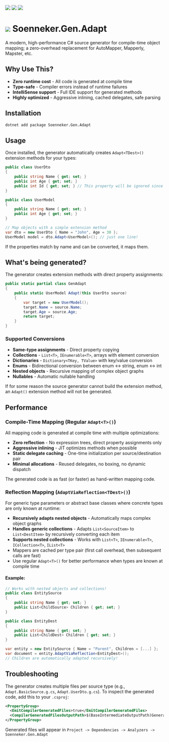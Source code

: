 ﻿[![](https://img.shields.io/nuget/v/soenneker.gen.adapt.svg?style=for-the-badge)](https://www.nuget.org/packages/soenneker.gen.adapt/)
[![](https://img.shields.io/github/actions/workflow/status/soenneker/soenneker.gen.adapt/publish-package.yml?style=for-the-badge)](https://github.com/soenneker/soenneker.gen.adapt/actions/workflows/publish-package.yml)
[![](https://img.shields.io/nuget/dt/soenneker.gen.adapt.svg?style=for-the-badge)](https://www.nuget.org/packages/soenneker.gen.adapt/)

# ![](https://user-images.githubusercontent.com/4441470/224455560-91ed3ee7-f510-4041-a8d2-3fc093025112.png) Soenneker.Gen.Adapt

A modern, high-performance C# source generator for compile-time object mapping; a zero-overhead replacement for AutoMapper, Mapperly, Mapster, etc.

## Why Use This?

- **Zero runtime cost** - All code is generated at compile time
- **Type-safe** - Compiler errors instead of runtime failures
- **IntelliSense support** - Full IDE support for generated methods
- **Highly optimized** - Aggressive inlining, cached delegates, safe parsing

## Installation

```bash
dotnet add package Soenneker.Gen.Adapt
```

## Usage

Once installed, the generator automatically creates `Adapt<TDest>()` extension methods for your types:

```csharp
public class UserDto
{
    public string Name { get; set; }
    public int Age { get; set; }
    public int Id { get; set; } // This property will be ignored since it doesn't exist in UserModel
}

public class UserModel
{
    public string Name { get; set; }
    public int Age { get; set; }
}

// Map objects with a simple extension method
var dto = new UserDto { Name = "John", Age = 30 };
UserModel model = dto.Adapt<UserModel>(); // just one line!
```

If the properties match by name and can be converted, it maps them.

## What's being generated?

The generator creates extension methods with direct property assignments:

```csharp
public static partial class GenAdapt
{
    public static UserModel Adapt(this UserDto source)
    {
        var target = new UserModel();
        target.Name = source.Name;
        target.Age = source.Age;
        return target;
    }
}
```

### Supported Conversions

- **Same-type assignments** - Direct property copying
- **Collections** - `List<T>`, `IEnumerable<T>`, arrays with element conversion
- **Dictionaries** - `Dictionary<TKey, TValue>` with key/value conversion
- **Enums** - Bidirectional conversion between enum ↔ string, enum ↔ int
- **Nested objects** - Recursive mapping of complex object graphs
- **Nullables** - Automatic nullable handling

If for some reason the source generator cannot build the extension method, an `Adapt()` extension method will not be generated.

## Performance

### Compile-Time Mapping (Regular `Adapt<T>()`)

All mapping code is generated at compile time with multiple optimizations:

- **Zero reflection** - No expression trees, direct property assignments only
- **Aggressive inlining** - JIT optimizes methods when possible
- **Static delegate caching** - One-time initialization per source/destination pair
- **Minimal allocations** - Reused delegates, no boxing, no dynamic dispatch

The generated code is as fast (or faster) as hand-written mapping code.

### Reflection Mapping (`AdaptViaReflection<TDest>()`)

For generic type parameters or abstract base classes where concrete types are only known at runtime:

- **Recursively adapts nested objects** - Automatically maps complex object graphs
- **Handles generic collections** - Adapts `List<SourceItem>` to `List<DestItem>` by recursively converting each item
- **Supports nested collections** - Works with `List<T>`, `IEnumerable<T>`, `ICollection<T>`, `IList<T>`
- Mappers are cached per type pair (first call overhead, then subsequent calls are fast)
- Use regular `Adapt<T>()` for better performance when types are known at compile time

#### Example:
```csharp
// Works with nested objects and collections!
public class EntitySource 
{
    public string Name { get; set; }
    public List<ChildSource> Children { get; set; }
}

public class EntityDest 
{
    public string Name { get; set; }
    public List<ChildDest> Children { get; set; }
}

var entity = new EntitySource { Name = "Parent", Children = [...] };
var document = entity.AdaptViaReflection<EntityDest>();
// Children are automatically adapted recursively!
```

## Troubleshooting

The generator creates multiple files per source type (e.g., `Adapt.BasicSource.g.cs`, `Adapt.UserDto.g.cs`). To inspect the generated code, add this to your `.csproj`:

```xml
<PropertyGroup>
  <EmitCompilerGeneratedFiles>true</EmitCompilerGeneratedFiles>
  <CompilerGeneratedFilesOutputPath>$(BaseIntermediateOutputPath)Generated</CompilerGeneratedFilesOutputPath>
</PropertyGroup>
```

Generated files will appear in `Project -> Dependencies -> Analyzers -> Soenneker.Gen.Adapt`
